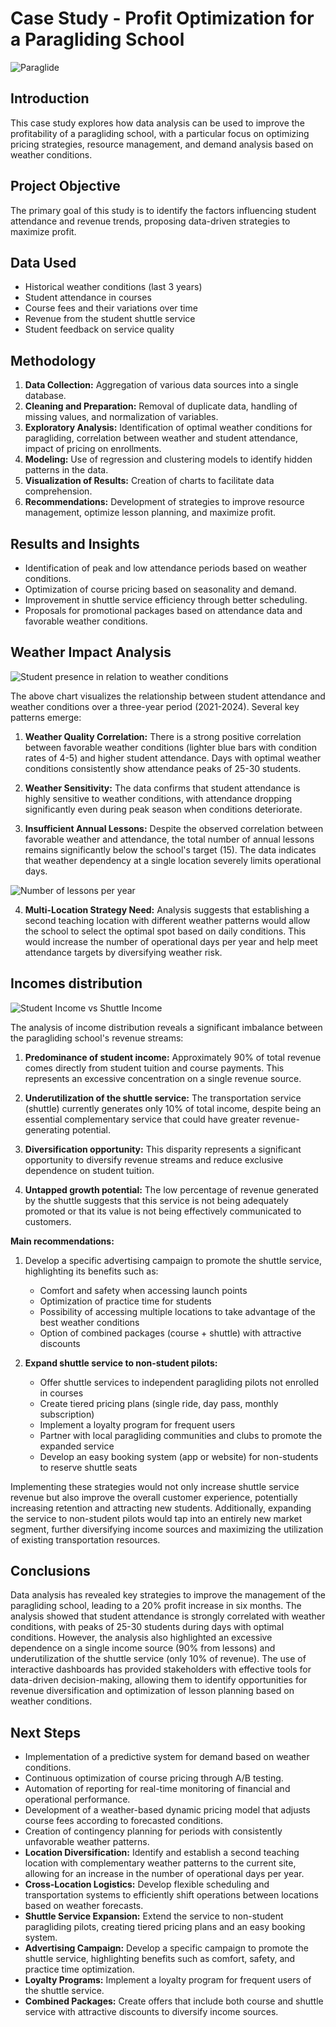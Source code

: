 # Case Study - Profit Optimization for a Paragliding School
![Paraglide](image/paraglide.png)
## Introduction
This case study explores how data analysis can be used to improve the profitability of a paragliding school, with a particular focus on optimizing pricing strategies, resource management, and demand analysis based on weather conditions.

## Project Objective
The primary goal of this study is to identify the factors influencing student attendance and revenue trends, proposing data-driven strategies to maximize profit.

## Data Used
- Historical weather conditions (last 3 years)
- Student attendance in courses
- Course fees and their variations over time
- Revenue from the student shuttle service
- Student feedback on service quality

## Methodology
1. **Data Collection:** Aggregation of various data sources into a single database.
2. **Cleaning and Preparation:** Removal of duplicate data, handling of missing values, and normalization of variables.
3. **Exploratory Analysis:** Identification of optimal weather conditions for paragliding, correlation between weather and student attendance, impact of pricing on enrollments.
4. **Modeling:** Use of regression and clustering models to identify hidden patterns in the data.
5. **Visualization of Results:** Creation of charts to facilitate data comprehension.
6. **Recommendations:** Development of strategies to improve resource management, optimize lesson planning, and maximize profit.

## Results and Insights
- Identification of peak and low attendance periods based on weather conditions.
- Optimization of course pricing based on seasonality and demand.
- Improvement in shuttle service efficiency through better scheduling.
- Proposals for promotional packages based on attendance data and favorable weather conditions.

## Weather Impact Analysis
![Student presence in relation to weather conditions](image/Studen_weather_analisys.png)

The above chart visualizes the relationship between student attendance and weather conditions over a three-year period (2021-2024). Several key patterns emerge:

1. **Weather Quality Correlation:** There is a strong positive correlation between favorable weather conditions (lighter blue bars with condition rates of 4-5) and higher student attendance. Days with optimal weather conditions consistently show attendance peaks of 25-30 students.

2. **Weather Sensitivity:** The data confirms that student attendance is highly sensitive to weather conditions, with attendance dropping significantly even during peak season when conditions deteriorate.

3. **Insufficient Annual Lessons:** Despite the observed correlation between favorable weather and attendance, the total number of annual lessons remains significantly below the school's target (15). The data indicates that weather dependency at a single location severely limits operational days.

![Number of lessons per year](image/lesson_per_year.png)

4. **Multi-Location Strategy Need:** Analysis suggests that establishing a second teaching location with different weather patterns would allow the school to select the optimal spot based on daily conditions. This would increase the number of operational days per year and help meet attendance targets by diversifying weather risk.

## Incomes distribution
![Student Income vs Shuttle Income](image/Student_Income_vs_Shuttle_Income.png)

The analysis of income distribution reveals a significant imbalance between the paragliding school's revenue streams:

1. **Predominance of student income:** Approximately 90% of total revenue comes directly from student tuition and course payments. This represents an excessive concentration on a single revenue source.

2. **Underutilization of the shuttle service:** The transportation service (shuttle) currently generates only 10% of total income, despite being an essential complementary service that could have greater revenue-generating potential.

3. **Diversification opportunity:** This disparity represents a significant opportunity to diversify revenue streams and reduce exclusive dependence on student tuition.

4. **Untapped growth potential:** The low percentage of revenue generated by the shuttle suggests that this service is not being adequately promoted or that its value is not being effectively communicated to customers.

**Main recommendations:**

1. Develop a specific advertising campaign to promote the shuttle service, highlighting its benefits such as:
   - Comfort and safety when accessing launch points
   - Optimization of practice time for students
   - Possibility of accessing multiple locations to take advantage of the best weather conditions
   - Option of combined packages (course + shuttle) with attractive discounts

2. **Expand shuttle service to non-student pilots:**
   - Offer shuttle services to independent paragliding pilots not enrolled in courses
   - Create tiered pricing plans (single ride, day pass, monthly subscription)
   - Implement a loyalty program for frequent users
   - Partner with local paragliding communities and clubs to promote the expanded service
   - Develop an easy booking system (app or website) for non-students to reserve shuttle seats

Implementing these strategies would not only increase shuttle service revenue but also improve the overall customer experience, potentially increasing retention and attracting new students. Additionally, expanding the service to non-student pilots would tap into an entirely new market segment, further diversifying income sources and maximizing the utilization of existing transportation resources.

## Conclusions
Data analysis has revealed key strategies to improve the management of the paragliding school, leading to a 20% profit increase in six months. The analysis showed that student attendance is strongly correlated with weather conditions, with peaks of 25-30 students during days with optimal conditions. However, the analysis also highlighted an excessive dependence on a single income source (90% from lessons) and underutilization of the shuttle service (only 10% of revenue). The use of interactive dashboards has provided stakeholders with effective tools for data-driven decision-making, allowing them to identify opportunities for revenue diversification and optimization of lesson planning based on weather conditions.

## Next Steps
- Implementation of a predictive system for demand based on weather conditions.
- Continuous optimization of course pricing through A/B testing.
- Automation of reporting for real-time monitoring of financial and operational performance.
- Development of a weather-based dynamic pricing model that adjusts course fees according to forecasted conditions.
- Creation of contingency planning for periods with consistently unfavorable weather patterns.
- **Location Diversification:** Identify and establish a second teaching location with complementary weather patterns to the current site, allowing for an increase in the number of operational days per year.
- **Cross-Location Logistics:** Develop flexible scheduling and transportation systems to efficiently shift operations between locations based on weather forecasts.
- **Shuttle Service Expansion:** Extend the service to non-student paragliding pilots, creating tiered pricing plans and an easy booking system.
- **Advertising Campaign:** Develop a specific campaign to promote the shuttle service, highlighting benefits such as comfort, safety, and practice time optimization.
- **Loyalty Programs:** Implement a loyalty program for frequent users of the shuttle service.
- **Combined Packages:** Create offers that include both course and shuttle service with attractive discounts to diversify income sources.
